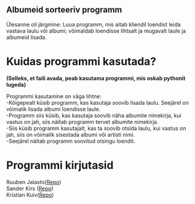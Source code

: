## Albumeid sorteeriv programm

Ülesanne oli järgmine: Luua programm, mis aitab kliendil loendist leida vastava laulu või albumi; võimaldab loendisse
lihtsalt ja mugavalt laule ja albumeid lisada.

# Kuidas programmi kasutada?
**(Selleks, et faili avada, peab kasutama programmi, mis oskab pythonit lugeda)**

Programmi kasutamine on väga lihtne:</br>
-Kõigepealt küsib programm, kas kasutaja soovib lisada laulu. Seejärel on võimalik lisada albumi loendisse laule.</br>
-Programm siis küsib, kas kasutaja soovib näha albumite nimekirja, kui vastus on jah, siis näitab programm tervet albumite nimekirja.</br>
-Siis küsib programm kasutajalt, kas ta soovib otsida laulu, kui vastus on jah, siis on võimalik sisestada albumi või artisti nimi.</br>
-Seejärel näitab programm soovitud otsingu loendit.</br>

# Programmi kirjutasid
Ruuben Jalasto([Repo](https://github.com/Bonedew/ita19_kordamine))</br>
Sander Kirs ([Repo](https://github.com/SanderKirs/ita19_kordamine))</br>
Kristian Kuiv([Repo](https://github.com/kristiankuiv/ita19_kordamine))</br>
